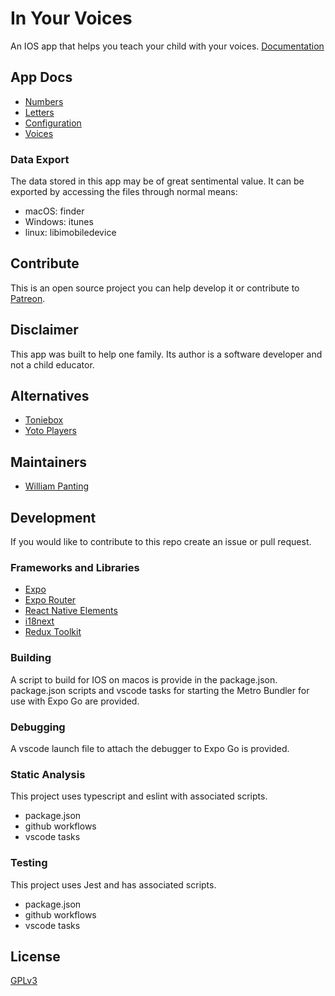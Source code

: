 # In Your Voices

An IOS app that helps you teach your child with your voices.
[Documentation](https://willtp87.github.io/in-your-voices/)

## App Docs

* [Numbers](./docs/numbers.md)
* [Letters](./docs/letters.md)
* [Configuration](./docs/config.md)
* [Voices](./docs/voices.md)

### Data Export

The data stored in this app may be of great sentimental value. It can be exported by accessing the files through normal means:

* macOS: finder
* Windows: itunes
* linux: libimobiledevice

## Contribute

This is an open source project you can help develop it or contribute to [Patreon](https://www.patreon.com/WilliamPanting).

## Disclaimer

This app was built to help one family. Its author is a software developer and not a child educator.

## Alternatives

* [Toniebox](https://tonies.com/en-eu/tonieboxes/)
* [Yoto Players](https://ca.yotoplay.com/)

## Maintainers

* [William Panting](https://github.com/willtp87)

## Development

If you would like to contribute to this repo create an issue or pull request.

### Frameworks and Libraries

* [Expo](https://expo.dev/)
* [Expo Router](https://docs.expo.dev/router/introduction/)
* [React Native Elements](https://reactnativeelements.com/docs)
* [i18next](https://www.i18next.com/)
* [Redux Toolkit](https://redux-toolkit.js.org/)

### Building

A script to build for IOS on macos is provide in the package.json.
package.json scripts and vscode tasks for starting the Metro Bundler for use with Expo Go are provided.

### Debugging

A vscode launch file to attach the debugger to Expo Go is provided.

### Static Analysis

This project uses typescript and eslint with associated scripts.

* package.json
* github workflows
* vscode tasks

### Testing

This project uses Jest and has associated scripts.

* package.json
* github workflows
* vscode tasks

## License

[GPLv3](http://www.gnu.org/licenses/gpl-3.0.txt)
